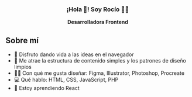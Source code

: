 <p align="center" width="300">
   <h3 align="center">¡Hola 👋! Soy Rocío 👩‍💻</h3>
</p>
<p align="center"><strong>Desarrolladora Frontend</strong><br /></p>


Sobre mí
--------
- 🧠 Disfruto dando vida a las ideas en el navegador
- 🎨 Me atrae la estructura de contenido simples y los patrones de diseño limpios
- ✍🏻 Con qué me gusta diseñar: Figma, Illustrator, Photoshop, Procreate
- 💻 Qué hablo: HTML, CSS, JavaScript, PHP
- 🌱 Estoy aprendiendo React


